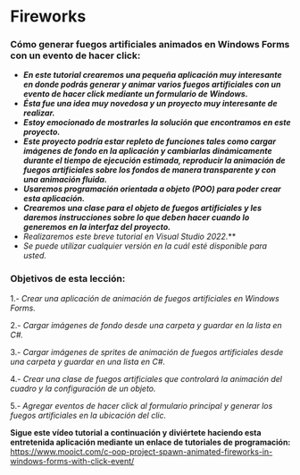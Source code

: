 # Fireworks

### Cómo generar fuegos artificiales animados en Windows Forms con un evento de hacer click:

- **_En este tutorial crearemos una pequeña aplicación muy interesante en donde podrás generar y animar varios fuegos artificiales con un evento de hacer click mediante un formulario de Windows._**
- **_Ésta fue una idea muy novedosa y un proyecto muy interesante de realizar._**
- **_Estoy emocionado de mostrarles la solución que encontramos en este proyecto._**
- **_Este proyecto podría estar repleto de funciones tales como cargar imágenes de fondo en la aplicación y cambiarlas dinámicamente durante el tiempo de ejecución estimada, reproducir la animación de fuegos artificiales sobre los fondos de manera transparente y con una animación fluida._**
- **_Usaremos programación orientada a objeto (POO) para poder crear esta aplicación._**
- **_Crearemos una clase para el objeto de fuegos artificiales y les daremos instrucciones sobre lo que deben hacer cuando lo generemos en la interfaz del proyecto._**
- _Realizaremos este breve tutorial en Visual Studio 2022._**
- _Se puede utilizar cualquier versión en la cuál esté disponible para usted._

### Objetivos de esta lección:

1.- _Crear una aplicación de animación de fuegos artificiales en Windows Forms._

2.- _Cargar imágenes de fondo desde una carpeta y guardar en la lista en C#._

3.- _Cargar imágenes de sprites de animación de fuegos artificiales desde una carpeta y guardar en una lista en C#._

4.- _Crear una clase de fuegos artificiales que controlará la animación del cuadro y la configuración de un objeto._

5.- _Agregar eventos de hacer click al formulario principal y generar los fuegos artificiales en la ubicación del clic._

**Sigue este vídeo tutorial a continuación y diviértete haciendo esta entretenida aplicación mediante un enlace de tutoriales de programación:**
https://www.mooict.com/c-oop-project-spawn-animated-fireworks-in-windows-forms-with-click-event/
